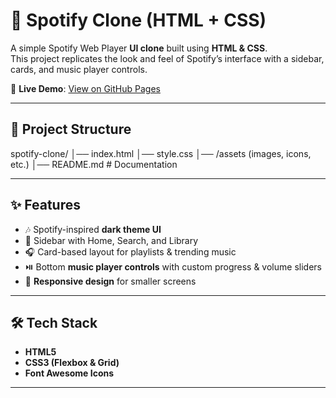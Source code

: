 # 🎵 Spotify Clone (HTML + CSS)

A simple Spotify Web Player **UI clone** built using **HTML & CSS**.  
This project replicates the look and feel of Spotify’s interface with a sidebar, cards, and music player controls.  

🚀 **Live Demo**: [View on GitHub Pages](https://your-username.github.io/spotify-clone/)  

---

## 📂 Project Structure
spotify-clone/
│── index.html
│── style.css
│── /assets (images, icons, etc.)
│── README.md # Documentation

---

## ✨ Features
- 🎶 Spotify-inspired **dark theme UI**  
- 📂 Sidebar with Home, Search, and Library  
- 🎧 Card-based layout for playlists & trending music  
- ⏯️ Bottom **music player controls** with custom progress & volume sliders  
- 📱 **Responsive design** for smaller screens  

---

## 🛠️ Tech Stack
- **HTML5**  
- **CSS3 (Flexbox & Grid)**  
- **Font Awesome Icons**  

---

